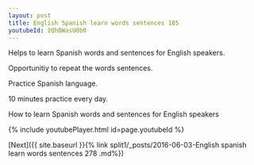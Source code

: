 ```yaml
---
layout: post
title: English Spanish learn words sentences 185 
youtubeId: 2Qh0WasU0b0
---
```

 
 
Helps to learn Spanish words and sentences for English speakers.

Opportunitiy to repeat the words sentences. 

Practice Spanish language. 
 
10 minutes practice every day. 
 
How to learn Spanish words and sentences for English speakers 
 
{% include youtubePlayer.html id=page.youtubeId %}
 
 
[Next]({{ site.baseurl }}{% link  split1/_posts/2016-06-03-English spanish learn words sentences 278 .md%})
 
